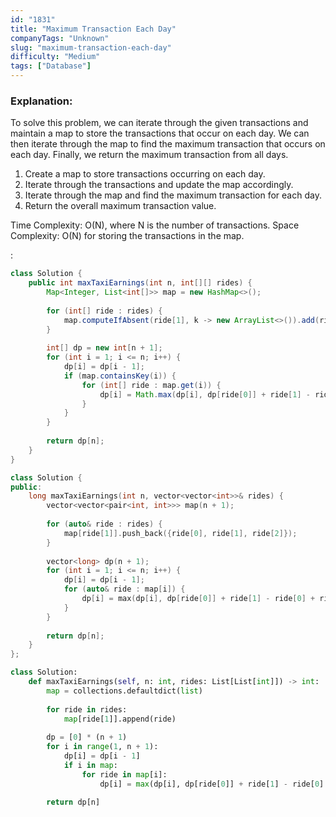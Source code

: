 ```yaml
---
id: "1831"
title: "Maximum Transaction Each Day"
companyTags: "Unknown"
slug: "maximum-transaction-each-day"
difficulty: "Medium"
tags: ["Database"]
---
```


### Explanation:
To solve this problem, we can iterate through the given transactions and maintain a map to store the transactions that occur on each day. We can then iterate through the map to find the maximum transaction that occurs on each day. Finally, we return the maximum transaction from all days.

1. Create a map to store transactions occurring on each day.
2. Iterate through the transactions and update the map accordingly.
3. Iterate through the map and find the maximum transaction for each day.
4. Return the overall maximum transaction value.

Time Complexity: O(N), where N is the number of transactions.
Space Complexity: O(N) for storing the transactions in the map.

:

```java
class Solution {
    public int maxTaxiEarnings(int n, int[][] rides) {
        Map<Integer, List<int[]>> map = new HashMap<>();
        
        for (int[] ride : rides) {
            map.computeIfAbsent(ride[1], k -> new ArrayList<>()).add(ride);
        }
        
        int[] dp = new int[n + 1];
        for (int i = 1; i <= n; i++) {
            dp[i] = dp[i - 1];
            if (map.containsKey(i)) {
                for (int[] ride : map.get(i)) {
                    dp[i] = Math.max(dp[i], dp[ride[0]] + ride[1] - ride[0] + ride[2]);
                }
            }
        }
        
        return dp[n];
    }
}
```

```cpp
class Solution {
public:
    long maxTaxiEarnings(int n, vector<vector<int>>& rides) {
        vector<vector<pair<int, int>>> map(n + 1);
        
        for (auto& ride : rides) {
            map[ride[1]].push_back({ride[0], ride[1], ride[2]});
        }
        
        vector<long> dp(n + 1);
        for (int i = 1; i <= n; i++) {
            dp[i] = dp[i - 1];
            for (auto& ride : map[i]) {
                dp[i] = max(dp[i], dp[ride[0]] + ride[1] - ride[0] + ride[2]);
            }
        }
        
        return dp[n];
    }
};
```

```python
class Solution:
    def maxTaxiEarnings(self, n: int, rides: List[List[int]]) -> int:
        map = collections.defaultdict(list)
        
        for ride in rides:
            map[ride[1]].append(ride)
        
        dp = [0] * (n + 1)
        for i in range(1, n + 1):
            dp[i] = dp[i - 1]
            if i in map:
                for ride in map[i]:
                    dp[i] = max(dp[i], dp[ride[0]] + ride[1] - ride[0] + ride[2])
        
        return dp[n]
```